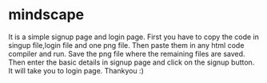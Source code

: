 # mindscape
It is a simple signup page and login page.
First you have to copy the code in singup file,login file and one png file.
Then paste them in any html code compiler and run.
Save the png file where the remaining files are saved.
Then enter the basic details in signup page and click on the signup button.
It will take you to login page.
Thankyou :)
